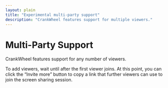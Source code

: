 ```yaml
---
layout: plain
title: "Experimental multi-party support"
description: "CrankWheel features support for multiple viewers."
---
```


# Multi-Party Support
CrankWheel features support for any number of viewers.

To add viewers, wait until after the first viewer joins. At this point, you can click the &#8220;Invite more&#8221; button to copy a link that further viewers can use to join the screen sharing session.
